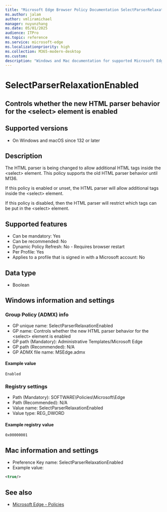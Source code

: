 ```yaml
---
title: "Microsoft Edge Browser Policy Documentation SelectParserRelaxationEnabled"
ms.author: jalam
author: vmliramichael
manager: nuyunzhang
ms.date: 05/01/2025
audience: ITPro
ms.topic: reference
ms.service: microsoft-edge
ms.localizationpriority: high
ms.collection: M365-modern-desktop
ms.custom:
description: "Windows and Mac documentation for supported Microsoft Edge Browser policy: Controls whether the new HTML parser behavior for the &lt;select&gt; element is enabled"
---
```


<!--THIS FILE IS AUTOMATICALLY GENERATED. MANUAL CHANGES WILL BE OVERWRITTEN.-->
<!--Please contact the Microsoft Edge Manageability team with any questions.-->

# SelectParserRelaxationEnabled

## Controls whether the new HTML parser behavior for the &lt;select&gt; element is enabled


## Supported versions

- On Windows and macOS since 132 or later

## Description

The HTML parser is being changed to allow additional HTML tags inside the &lt;select&gt; element. This policy supports the old HTML parser behavior until M136.

If this policy is enabled or unset, the HTML parser will allow additional tags inside the &lt;select&gt; element.

If this policy is disabled, then the HTML parser will restrict which tags can be put in the &lt;select&gt; element.

## Supported features

- Can be mandatory: Yes
- Can be recommended: No
- Dynamic Policy Refresh: No - Requires browser restart
- Per Profile: Yes
- Applies to a profile that is signed in with a Microsoft account: No

## Data type

- Boolean

## Windows information and settings

### Group Policy (ADMX) info

- GP unique name: SelectParserRelaxationEnabled
- GP name: Controls whether the new HTML parser behavior for the &lt;select&gt; element is enabled
- GP path (Mandatory): Administrative Templates/Microsoft Edge
- GP path (Recommended): N/A
- GP ADMX file name: MSEdge.admx

#### Example value

```
Enabled
```

### Registry settings

- Path (Mandatory): SOFTWARE\Policies\Microsoft\Edge
- Path (Recommended): N/A
- Value name: SelectParserRelaxationEnabled
- Value type: REG_DWORD

#### Example registry value

```
0x00000001
```


## Mac information and settings

- Preference Key name: SelectParserRelaxationEnabled
- Example value:

```xml
<true/>
```

## See also
- [Microsoft Edge - Policies](../microsoft-edge-policies.md)
